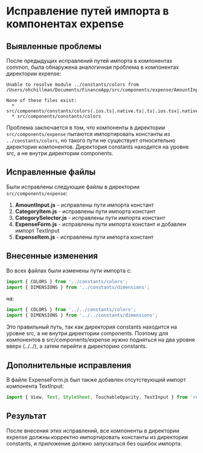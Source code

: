 # Исправление путей импорта в компонентах expense

## Выявленные проблемы

После предыдущих исправлений путей импорта в компонентах common, была обнаружена аналогичная проблема в компонентах директории expense:

```
Unable to resolve module ../constants/colors from /Users/ohchillman/Documents/FinanceApp/src/components/expense/AmountInput.js: 

None of these files exist:
  * src/components/constants/colors(.ios.ts|.native.ts|.ts|.ios.tsx|.native.tsx|.tsx|.ios.mjs|.native.mjs|.mjs|.ios.js|.native.js|.js|.ios.jsx|.native.jsx|.jsx|.ios.json|.native.json|.json|.ios.cjs|.native.cjs|.cjs|.ios.scss|.native.scss|.scss|.ios.sass|.native.sass|.sass|.ios.css|.native.css|.css)
  * src/components/constants/colors
```

Проблема заключается в том, что компоненты в директории `src/components/expense` пытаются импортировать константы из `../constants/colors`, но такого пути не существует относительно директории компонентов. Директория constants находится на уровне src, а не внутри директории components.

## Исправленные файлы

Были исправлены следующие файлы в директории `src/components/expense`:

1. **AmountInput.js** - исправлены пути импорта констант
2. **CategoryItem.js** - исправлены пути импорта констант
3. **CategorySelector.js** - исправлены пути импорта констант
4. **ExpenseForm.js** - исправлены пути импорта констант и добавлен импорт TextInput
5. **ExpenseItem.js** - исправлены пути импорта констант

## Внесенные изменения

Во всех файлах были изменены пути импорта с:

```javascript
import { COLORS } from '../constants/colors';
import { DIMENSIONS } from '../constants/dimensions';
```

на:

```javascript
import { COLORS } from '../../constants/colors';
import { DIMENSIONS } from '../../constants/dimensions';
```

Это правильный путь, так как директория constants находится на уровне src, а не внутри директории components. Поэтому для компонентов в src/components/expense нужно подняться на два уровня вверх (../../), а затем перейти в директорию constants.

## Дополнительные исправления

В файле ExpenseForm.js был также добавлен отсутствующий импорт компонента TextInput:

```javascript
import { View, Text, StyleSheet, TouchableOpacity, TextInput } from 'react-native';
```

## Результат

После внесения этих исправлений, все компоненты в директории expense должны корректно импортировать константы из директории constants, и приложение должно запускаться без ошибок импорта.
